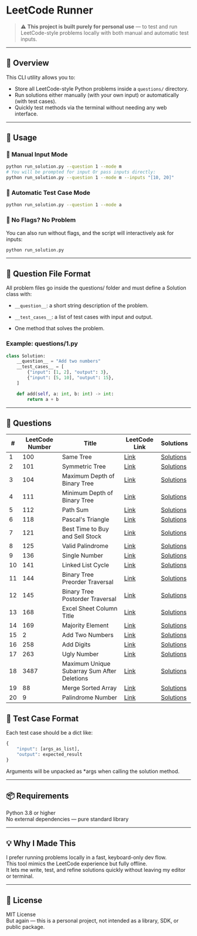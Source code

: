 # LeetCode Runner

> ⚠️ **This project is built purely for personal use** — to test and run LeetCode-style problems locally with both manual and automatic test inputs.

---

## 📌 Overview

This CLI utility allows you to:
- Store all LeetCode-style Python problems inside a `questions/` directory.
- Run solutions either manually (with your own input) or automatically (with test cases).
- Quickly test methods via the terminal without needing any web interface.

---

## 🏃 Usage

### 🔧 Manual Input Mode

```bash
python run_solution.py --question 1 --mode m
# You will be prompted for input Or pass inputs directly:
python run_solution.py --question 1 --mode m --inputs "[10, 20]"
```

### 🤖 Automatic Test Case Mode
```bash
python run_solution.py --question 1 --mode a
```

### 🧪 No Flags? No Problem
You can also run without flags, and the script will interactively ask for inputs:
```bash
python run_solution.py
```
---

## 🧠 Question File Format

All problem files go inside the questions/ folder and must define a Solution class with:

* `__question__`: a short string description of the problem.

* `__test_cases__`: a list of test cases with input and output.

* One method that solves the problem.

### Example: questions/1.py
```python
class Solution:
    __question__ = "Add two numbers"
    __test_cases__ = [
        {"input": [1, 2], "output": 3},
        {"input": [5, 10], "output": 15},
    ]

    def add(self, a: int, b: int) -> int:
        return a + b
```
---

## 📂 Questions

| # | LeetCode Number | Title | LeetCode Link | Solutions |
|---|-----------------|-------|---------------|-----------|
| 1 | 100 | Same Tree | [Link](https://leetcode.com/problems/same-tree) | [Solutions](questions/100.py) |
| 2 | 101 | Symmetric Tree | [Link](https://leetcode.com/problems/symmetric-tree) | [Solutions](questions/101.py) |
| 3 | 104 | Maximum Depth of Binary Tree | [Link](https://leetcode.com/problems/maximum-depth-of-binary-tree) | [Solutions](questions/104.py) |
| 4 | 111 | Minimum Depth of Binary Tree | [Link](https://leetcode.com/problems/minimum-depth-of-binary-tree) | [Solutions](questions/111.py) |
| 5 | 112 | Path Sum | [Link](https://leetcode.com/problems/path-sum) | [Solutions](questions/112.py) |
| 6 | 118 | Pascal's Triangle | [Link](https://leetcode.com/problems/pascals-triangle) | [Solutions](questions/118.py) |
| 7 | 121 | Best Time to Buy and Sell Stock | [Link](https://leetcode.com/problems/best-time-to-buy-and-sell-stock) | [Solutions](questions/121.py) |
| 8 | 125 | Valid Palindrome | [Link](https://leetcode.com/problems/valid-palindrome) | [Solutions](questions/125.py) |
| 9 | 136 | Single Number | [Link](https://leetcode.com/problems/single-number) | [Solutions](questions/136.py) |
| 10 | 141 | Linked List Cycle | [Link](https://leetcode.com/problems/linked-list-cycle) | [Solutions](questions/141.py) |
| 11 | 144 | Binary Tree Preorder Traversal | [Link](https://leetcode.com/problems/binary-tree-preorder-traversal) | [Solutions](questions/144.py) |
| 12 | 145 | Binary Tree Postorder Traversal | [Link](https://leetcode.com/problems/binary-tree-postorder-traversal) | [Solutions](questions/145.py) |
| 13 | 168 | Excel Sheet Column Title | [Link](https://leetcode.com/problems/excel-sheet-column-title) | [Solutions](questions/168.py) |
| 14 | 169 | Majority Element | [Link](https://leetcode.com/problems/majority-element) | [Solutions](questions/169.py) |
| 15 | 2 | Add Two Numbers | [Link](https://leetcode.com/problems/add-two-numbers) | [Solutions](questions/2.py) |
| 16 | 258 | Add Digits | [Link](https://leetcode.com/problems/add-digits) | [Solutions](questions/258.py) |
| 17 | 263 | Ugly Number | [Link](https://leetcode.com/problems/ugly-number) | [Solutions](questions/263.py) |
| 18 | 3487 | Maximum Unique Subarray Sum After Deletions | [Link](https://leetcode.com/problems/maximum-unique-subarray-sum-after-deletion) | [Solutions](questions/3487.py) |
| 19 | 88 | Merge Sorted Array | [Link](https://leetcode.com/problems/merge-sorted-array) | [Solutions](questions/88.py) |
| 20 | 9 | Palindrome Number | [Link](https://leetcode.com/problems/palindrome-number) | [Solutions](questions/9.py) |

## 🧪 Test Case Format
Each test case should be a dict like:
```python
{
    "input": [args_as_list],
    "output": expected_result
}
```
Arguments will be unpacked as *args when calling the solution method.

---
## 📦 Requirements
Python 3.8 or higher\
No external dependencies — pure standard library

---
## 💡 Why I Made This
I prefer running problems locally in a fast, keyboard-only dev flow.\
This tool mimics the LeetCode experience but fully offline.\
It lets me write, test, and refine solutions quickly without leaving my editor or terminal.

---
## 📜 License
MIT License\
But again — this is a personal project, not intended as a library, SDK, or public package.